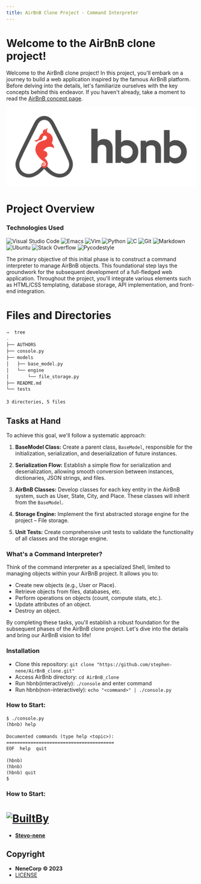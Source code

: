 ```yaml
---
title: AirBnB Clone Project - Command Interpreter
---
```


# Welcome to the AirBnB clone project!
 Welcome to the AirBnB clone project! In this project, you'll embark on a journey to build a web application inspired by the famous AirBnB platform. Before delving into the details, let's familiarize ourselves with the key concepts behind this endeavor. If you haven't already, take a moment to read the [AirBnB concept page](https://intranet.alxswe.com/concepts/74).


![meme](./hbnb.png)

# Project Overview

### Technologies Used


![Visual Studio Code](https://img.shields.io/badge/Visual%20Studio%20Code-0078d7.svg?style=for-the-badge&logo=visual-studio-code&logoColor=white)
![Emacs](https://img.shields.io/badge/Emacs-7F5AB6.svg?style=for-the-badge&logo=gnu-emacs&logoColor=white)
![Vim](https://img.shields.io/badge/Vim-019733.svg?style=for-the-badge&logo=vim&logoColor=white)
![Python](https://img.shields.io/badge/Python-3776AB.svg?style=for-the-badge&logo=python&logoColor=white)
![C](https://img.shields.io/badge/C-A8B9CC.svg?style=for-the-badge&logo=c&logoColor=white)
![Git](https://img.shields.io/badge/Git-F05032.svg?style=for-the-badge&logo=git&logoColor=white)
![Markdown](https://img.shields.io/badge/Markdown-000000.svg?style=for-the-badge&logo=markdown&logoColor=white)
![Ubuntu](https://img.shields.io/badge/Ubuntu-E95420.svg?style=for-the-badge&logo=ubuntu&logoColor=white)
 ![Stack Overflow](https://img.shields.io/badge/-Stackoverflow-FE7A16?style=for-the-badge&logo=stack-overflow&logoColor=white)
 ![Pycodestyle](https://img.shields.io/badge/Pycodestyle-444444.svg?style=for-the-badge&logo=python&logoColor=white)



The primary objective of this initial phase is to construct a command interpreter to manage AirBnB objects. This foundational step lays the groundwork for the subsequent development of a full-fledged web application. Throughout the project, you'll integrate various elements such as HTML/CSS templating, database storage, API implementation, and front-end integration.


# Files and Directories

```sh
⇒  tree                          
.
├── AUTHORS
├── console.py
├── models
│   ├── base_model.py
│   └── engine
│       └── file_storage.py
├── README.md
└── tests

3 directories, 5 files
```

## Tasks at Hand

To achieve this goal, we'll follow a systematic approach:

1. **BaseModel Class:** Create a parent class, `BaseModel`, responsible for the initialization, serialization, and deserialization of future instances.

2. **Serialization Flow:** Establish a simple flow for serialization and deserialization, allowing smooth conversion between instances, dictionaries, JSON strings, and files.

3. **AirBnB Classes:** Develop classes for each key entity in the AirBnB system, such as User, State, City, and Place. These classes will inherit from the `BaseModel`.

4. **Storage Engine:** Implement the first abstracted storage engine for the project – File storage.

5. **Unit Tests:** Create comprehensive unit tests to validate the functionality of all classes and the storage engine.

### What's a Command Interpreter?

Think of the command interpreter as a specialized Shell, limited to managing objects within your AirBnB project. It allows you to:

- Create new objects (e.g., User or Place).
- Retrieve objects from files, databases, etc.
- Perform operations on objects (count, compute stats, etc.).
- Update attributes of an object.
- Destroy an object.

By completing these tasks, you'll establish a robust foundation for the subsequent phases of the AirBnB clone project. Let's dive into the details and bring our AirBnB vision to life!


### Installation
* Clone this repository: `git clone "https://github.com/stephen-nene/AirBnB_clone.git"`
* Access AirBnb directory: `cd AirBnB_clone`
* Run hbnb(interactively): `./console` and enter command
* Run hbnb(non-interactively): `echo "<command>" | ./console.py`


### How to Start:
```
$ ./console.py
(hbnb) help

Documented commands (type help <topic>):
========================================
EOF  help  quit

(hbnb) 
(hbnb) 
(hbnb) quit
$
```
### How to Start:


# [![BuiltBy](https://img.shields.io/badge/Built-By-GE7A10?style=flat-square&logo=BuzzFeed&logoColor=white)](./AUTHORS)
- **[Stevo-nene](https://github.com/stephen-nene)**

## Copyright

- **NeneCorp** **&copy; 2023**
- [LICENSE](./LICENSE)

